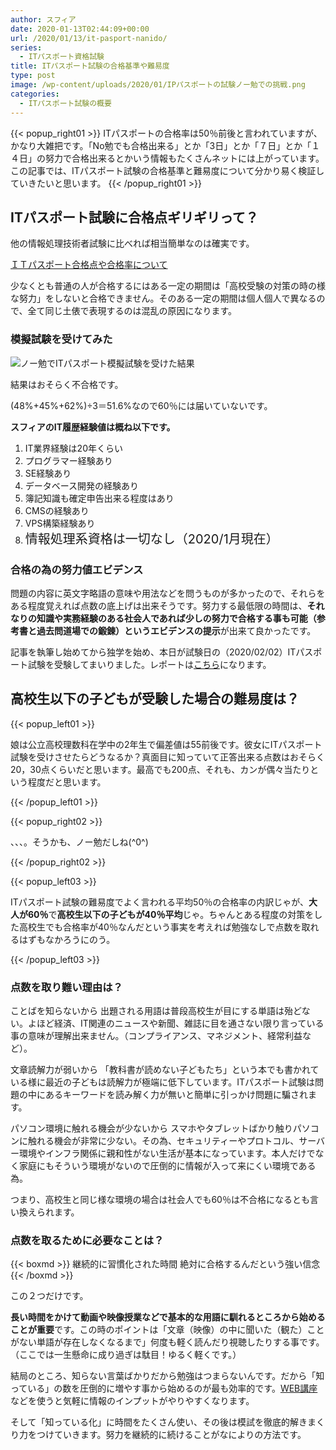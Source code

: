 ```yaml
---
author: スフィア
date: 2020-01-13T02:44:09+00:00
url: /2020/01/13/it-pasport-nanido/
series:
  - ITパスポート資格試験
title: ITパスポート試験の合格基準や難易度
type: post
image: /wp-content/uploads/2020/01/IPパスポートの試験ノー勉での挑戦.png
categories:
  - ITパスポート試験の概要
---
```

{{< popup_right01 >}}
ITパスポートの合格率は50％前後と言われていますが、かなり大雑把です。「No勉でも合格出来る」とか「3日」とか「７日」とか「１４日」の努力で合格出来るとかいう情報もたくさんネットには上がっています。この記事では、ITパスポート試験の合格基準と難易度について分かり易く検証していきたいと思います。
{{< /popup_right01 >}}

## <span id="IT">ITパスポート試験に合格点ギリギリって？</span>


他の情報処理技術者試験に比べれば相当簡単なのは確実です。

<a href="https://px.a8.net/svt/ejp?a8mat=2ZH6XJ+E4HK0A+3L4M+BW8O2&a8ejpredirect=https%3A%2F%2Fwww.udemy.com%2Fcourse%2Fitpassport%2Flearn%2Flecture%2F18711200%23overview" rel="nofollow">ＩＴパスポート合格点や合格率について</a>
<img border="0" width="1" height="1" src="https://www19.a8.net/0.gif?a8mat=2ZH6XJ+E4HK0A+3L4M+BW8O2" alt="">



少なくとも普通の人が合格するにはある一定の期間は「高校受験の対策の時の様な努力」をしないと合格できません。そのある一定の期間は個人個人で異なるので、全て同じ土俵で表現するのは混乱の原因になります。



### <span id="i">模擬試験を受けてみた</span>
![ノー勉でITパスポート模擬試験を受けた結果](/wp-content/uploads/2020/01/IPパスポートの試験ノー勉での挑戦-300x224.png)

結果はおそらく不合格です。

(48%+45%+62%)÷3＝51.6%なので60％には届いていないです。

**スフィアのIT履歴経験値は概ね以下です。**

<li style="list-style-type: none;">
  <ol>
    <li>
      IT業界経験は20年くらい
    </li>
    <li>
      プログラマー経験あり
    </li>
    <li>
      SE経験あり
    </li>
    <li>
      データベース開発の経験あり
    </li>
    <li>
      簿記知識も確定申告出来る程度はあり
    </li>
    <li>
      CMSの経験あり
    </li>
    <li>
      VPS構築経験あり
    </li>
    <li>
      <span style="font-size: 20px;">情報処理系資格は一切なし（2020/1月現在）</span>
    </li>
  </ol>
</li>

### <span id="i-2">合格の為の努力値エビデンス</span>

問題の内容に英文字略語の意味や用法などを問うものが多かったので、それらをある程度覚えれば点数の底上げは出来そうです。努力する最低限の時間は、**それなりの知識や実務経験のある社会人であれば少しの努力で合格する事も可能（参考書と過去問道場での鍛錬）というエビデンスの提示**が出来て良かったです。

記事を執筆し始めてから独学を始め、本日が試験日の（2020/02/02）ITパスポート試験を受験してまいりました。レポートは[こちら][1]になります。

## <span id="i-3">高校生以下の子どもが受験した場合の難易度は？</span>

{{< popup_left01 >}}
        <p>
          娘は公立高校理数科在学中の2年生で偏差値は55前後です。彼女にITパスポート試験を受けさせたらどうなるか？真面目に知っていて正答出来る点数はおそらく20，30点くらいだと思います。最高でも200点、それも、カンが偶々当たりという程度だと思います。
        </p>
{{< /popup_left01 >}}

{{< popup_right02 >}}        <p>
          、、、。そうかも、ノー勉だしね(^0^)
        </p>
{{< /popup_right02 >}}

{{< popup_left03 >}}
        <p>
          ITパスポート試験の難易度でよく言われる平均50％の合格率の内訳じゃが、<strong>大人が60％</strong>で<strong>高校生以下の子どもが40％平均</strong>じゃ。ちゃんと<span class="line-pink">ある程度の対策をした高校生でも合格率が40％なんだという事実</span>を考えれば勉強なしで点数を取れるはずもなかろうにのう。
        </p>
{{< /popup_left03 >}}

### <span id="i-4">点数を取り難い理由は？</span>

ことばを知らないから
      出題される用語は普段高校生が目にする単語は殆どない。よほど経済、IT関連のニュースや新聞、雑誌に目を通さない限り言っている事の意味が理解出来ません。（コンプライアンス、マネジメント、経常利益など）。


文章読解力が弱いから
「教科書が読めない子どもたち」という本でも書かれている様に最近の子どもは読解力が極端に低下しています。ITパスポート試験は問題の中にあるキーワードを読み解く力が無いと簡単に引っかけ問題に騙されます。

パソコン環境に触れる機会が少ないから
      スマホやタブレットばかり触りパソコンに触れる機会が非常に少ない。その為、セキュリティーやプロトコル、サーバー環境やインフラ関係に親和性がない生活が基本になっています。本人だけでなく家庭にもそういう環境がないので圧倒的に情報が入って来にくい環境である為。




  つまり、高校生と同じ様な環境の場合は社会人でも60％は不合格になるとも言い換えられます。



### <span id="i-5">点数を取るために必要なことは？</span>
{{< boxmd >}}
継続的に習慣化された時間
絶対に合格するんだという強い信念
{{< /boxmd >}}
  
この２つだけです。


**長い時間をかけて動画や映像授業などで基本的な用語に馴れるところから始めることが重要**です。この時のポイントは「文章（映像）の中に聞いた（観た）ことがない単語が存在しなくなるまで」何度も軽く読んだり視聴したりする事です。（ここでは一生懸命に成り過ぎは駄目！ゆるく軽くです。）

結局のところ、知らない言葉ばかりだから勉強はつまらないんです。だから「知っている」の数を圧倒的に増やす事から始めるのが最も効率的です。[WEB講座](/2020/02/09/it-pasport-tusin-kouza/)などを使うと気軽に情報のインプットがやりやすくなります。

そして「知っている化」に時間をたくさん使い、その後は模試を徹底的解きまくり力をつけていきます。努力を継続的に続けることがなによりの方法です。


 [1]: /2020/02/02/it-pasport-202002-report/
 [2]: /2020/02/09/it-pasport-tusin-kouza/
